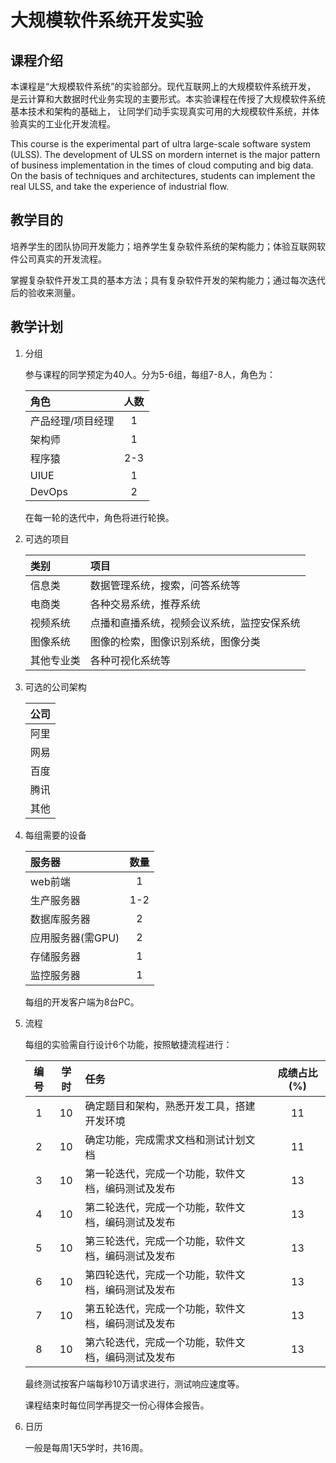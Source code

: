 ﻿<!--
GNU 2018 (c), Xin YUAN
-->

# 大规模软件系统开发实验

## 课程介绍

本课程是“大规模软件系统”的实验部分。现代互联网上的大规模软件系统开发，
是云计算和大数据时代业务实现的主要形式。本实验课程在传授了大规模软件系统基本技术和架构的基础上，
让同学们动手实现真实可用的大规模软件系统，并体验真实的工业化开发流程。

This course is the experimental part of ultra large-scale software system (ULSS).
The development of ULSS on mordern internet is the major pattern of business implementation
in the times of cloud computing and big data. On the basis of techniques and architectures,
students can implement the real ULSS, and take the experience of industrial flow.

## 教学目的

培养学生的团队协同开发能力；培养学生复杂软件系统的架构能力；体验互联网软件公司真实的开发流程。

掌握复杂软件开发工具的基本方法；具有复杂软件开发的架构能力；通过每次迭代后的验收来测量。

## 教学计划

1. 分组

	参与课程的同学预定为40人。分为5-6组，每组7-8人，角色为：

	|      角色       |  人数   |
	|:----------------|:-------:|
	| 产品经理/项目经理 |   1    |
	| 架构师           |   1    |
	| 程序猿           |   2-3  |
	| UIUE            |   1    |
	| DevOps          |   2    |

	在每一轮的迭代中，角色将进行轮换。

1. 可选的项目

	| 类别       |  项目                    |
	|:-----------|:------------------------|
	| 信息类      | 数据管理系统，搜索，问答系统等           |
	| 电商类      | 各种交易系统，推荐系统                   |
	| 视频系统    | 点播和直播系统，视频会议系统，监控安保系统 |
	| 图像系统    | 图像的检索，图像识别系统，图像分类        |
	| 其他专业类  | 各种可视化系统等                        |

1. 可选的公司架构

	| 公司 |
	|:----:|
	| 阿里  |
	| 网易  |
	| 百度  |
	| 腾讯  |
	| 其他  |

1. 每组需要的设备

	| 服务器            |  数量   |
	|:-----------------|:-------:|
	| web前端          |   1    |
	| 生产服务器        |  1-2   |
	| 数据库服务器      |  2     |
	| 应用服务器(需GPU) |  2     |
	| 存储服务器        |  1     |
	| 监控服务器        |  1     |

	每组的开发客户端为8台PC。

1. 流程

	每组的实验需自行设计6个功能，按照敏捷流程进行：

	| 编号  | 学时 |  任务                                         |  成绩占比(%) |
	|:----:|:----:|:----------------------------------------------|:----------:|
	|  1   |  10  | 确定题目和架构，熟悉开发工具，搭建开发环境        |   11       |
	|  2   |  10  | 确定功能，完成需求文档和测试计划文档              |   11       |
	|  3   |  10  | 第一轮迭代，完成一个功能，软件文档，编码测试及发布 |   13       |
	|  4   |  10  | 第二轮迭代，完成一个功能，软件文档，编码测试及发布 |   13       |
	|  5   |  10  | 第三轮迭代，完成一个功能，软件文档，编码测试及发布 |   13       |
	|  6   |  10  | 第四轮迭代，完成一个功能，软件文档，编码测试及发布 |   13       |
	|  7   |  10  | 第五轮迭代，完成一个功能，软件文档，编码测试及发布 |   13       |
	|  8   |  10  | 第六轮迭代，完成一个功能，软件文档，编码测试及发布 |   13       |

	最终测试按客户端每秒10万请求进行，测试响应速度等。

	课程结束时每位同学再提交一份心得体会报告。

1. 日历

	一般是每周1天5学时，共16周。
